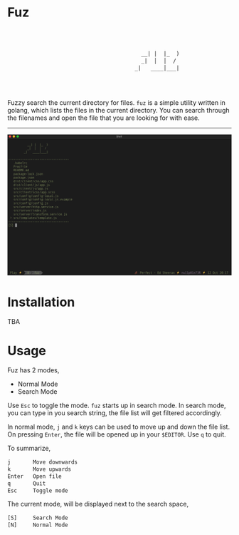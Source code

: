 
# Fuz


```



                                          __| |  |_  )
                                          _|  │  │  / 
                                        _|   ____│___|




```

Fuzzy search the current directory for files. `fuz` is a simple utility
written in golang, which lists the files in the current directory.
You can search through the filenames and open the file that you are 
looking for with ease.


<hr>

<img src="screenshot.png" width="1153">

# Installation

TBA

# Usage

Fuz has 2 modes,

 - Normal Mode 
 - Search Mode

Use `Esc` to toggle the mode. `fuz` starts up in search mode. In
search mode, you can type in you search string, the file list
will get filtered accordingly.

In normal mode, `j` and `k` keys can be used to move up and down
the file list. On pressing `Enter`, the file will be opened up
in your `$EDITOR`. Use `q` to quit.

To summarize,

```
j       Move downwards
k       Move upwards
Enter   Open file
q       Quit
Esc     Toggle mode
```
 
The current mode, will be displayed next to the search space,

```
[S]     Search Mode
[N]     Normal Mode
```


